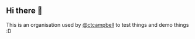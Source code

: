## Hi there 👋

This is an organisation used by [@ctcampbell](https://github.com/ctcampbell) to test things and demo things :D
